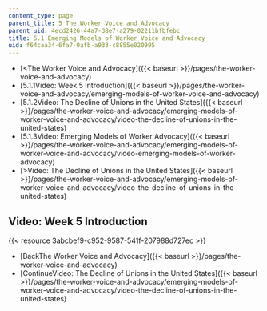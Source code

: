 ```yaml
---
content_type: page
parent_title: 5 The Worker Voice and Advocacy
parent_uid: 4ecd2426-44a7-38e7-a279-02211bfbfebc
title: 5.1 Emerging Models of Worker Voice and Advocacy
uid: f64caa34-6fa7-0afb-a933-c8855e020995
---
```


*   [<The Worker Voice and Advocacy]({{< baseurl >}}/pages/the-worker-voice-and-advocacy)
*   [5.1.1Video: Week 5 Introduction]({{< baseurl >}}/pages/the-worker-voice-and-advocacy/emerging-models-of-worker-voice-and-advocacy)
*   [5.1.2Video: The Decline of Unions in the United States]({{< baseurl >}}/pages/the-worker-voice-and-advocacy/emerging-models-of-worker-voice-and-advocacy/video-the-decline-of-unions-in-the-united-states)
*   [5.1.3Video: Emerging Models of Worker Advocacy]({{< baseurl >}}/pages/the-worker-voice-and-advocacy/emerging-models-of-worker-voice-and-advocacy/video-emerging-models-of-worker-advocacy)
*   [\>Video: The Decline of Unions in the United States]({{< baseurl >}}/pages/the-worker-voice-and-advocacy/emerging-models-of-worker-voice-and-advocacy/video-the-decline-of-unions-in-the-united-states)

Video: Week 5 Introduction
--------------------------

{{< resource 3abcbef9-c952-9587-541f-207988d727ec >}}

*   [BackThe Worker Voice and Advocacy]({{< baseurl >}}/pages/the-worker-voice-and-advocacy)
*   [ContinueVideo: The Decline of Unions in the United States]({{< baseurl >}}/pages/the-worker-voice-and-advocacy/emerging-models-of-worker-voice-and-advocacy/video-the-decline-of-unions-in-the-united-states)